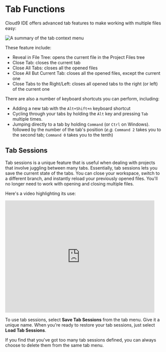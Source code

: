 # Tab Functions

Cloud9 IDE offers advanced tab features to make working with multiple files easy:

![A summary of the tab context menu](./images/tab_menu.png)

These feature include:

* Reveal in File Tree: opens the current file in the Project Files tree
* Close Tab: closes the current tab
* Close All Tabs: closes all the opened files
* Close All But Current Tab: closes all the opened files, except the current one
* Close Tabs to the Right/Left: closes all opened tabs to the right (or left) of the current one 

There are also a number of keyboard shortcuts you can perform, including:   

* Adding a new tab with the `Alt+Shift+n` keyboard shortcut
* Cycling through your tabs by holding the `Alt` key and pressing `Tab` multiple times.
* Jumping directly to a tab by holding `Command` (or `Ctrl` on Windows). followed by the number of the tab's position (_e.g._ `Command 2` takes you to the second tab; `Command 0` takes you to the tenth)

 
## Tab Sessions 

Tab sessions is a unique feature that is useful when dealing with projects that involve juggling between many tabs. Essentially, tab sessions lets you save the current state of the tabs. You can close your workspace, switch to a different branch, and instantly reload your previously opened files. You'll no longer need to work with opening and closing multiple files.

Here's a video highlighting its use:

<iframe width="480" height="360" src="http://www.youtube.com/embed/agUno6WDkAM" frameborder="0" allowfullscreen></iframe>

To use tab sessions, select **Save Tab Sessions** from the tab menu. Give it a unique name. When you're ready to restore your tab sessions, just select **Load Tab Sessions**. 

If you find that you've got too many tab sessions defined, you can always choose to delete them from the same tab menu.